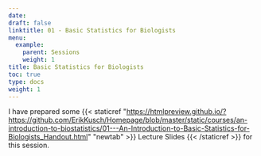 ```yaml
---
date: 
draft: false
linktitle: 01 - Basic Statistics for Biologists
menu:
  example:
    parent: Sessions
    weight: 1
title: Basic Statistics for Biologists
toc: true
type: docs
weight: 1
---
```


I have prepared some {{< staticref "https://htmlpreview.github.io/?https://github.com/ErikKusch/Homepage/blob/master/static/courses/an-introduction-to-biostatistics/01---An-Introduction-to-Basic-Statistics-for-Biologists_Handout.html" "newtab" >}} Lecture Slides {{< /staticref >}} for this session. 